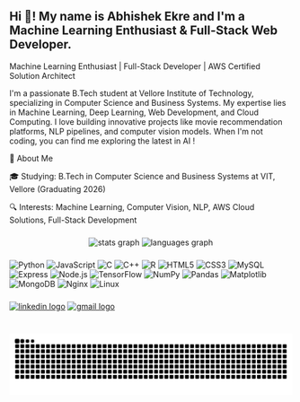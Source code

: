 <h2 align="left">Hi 👋! My name is Abhishek Ekre and I'm a Machine Learning Enthusiast & Full-Stack Web Developer.</h2>



Machine Learning Enthusiast | Full-Stack Developer | AWS Certified Solution Architect

I'm a passionate B.Tech student at Vellore Institute of Technology, specializing in Computer Science and Business Systems. My expertise lies in Machine Learning, Deep Learning, Web Development, and Cloud Computing. I love building innovative projects like movie recommendation platforms, NLP pipelines, and computer vision models. When I'm not coding, you can find me exploring the latest in AI !



🌟 About Me





🎓 Studying: B.Tech in Computer Science and Business Systems at VIT, Vellore (Graduating 2026)



🔍 Interests: Machine Learning, Computer Vision, NLP, AWS Cloud Solutions, Full-Stack Development
###

<div align="center">
  <img src="https://github-readme-stats.vercel.app/api?username=ABHISHEKEKRE&hide_title=false&hide_rank=false&show_icons=true&include_all_commits=true&count_private=true&disable_animations=false&theme=dracula&locale=en&hide_border=false" height="150" alt="stats graph"  />
  <img src="https://github-readme-stats.vercel.app/api/top-langs?username=ABHISHEKEKRE&locale=en&hide_title=false&layout=compact&card_width=320&langs_count=8&theme=dracula&hide_border=false" height="150" alt="languages graph"  />
</div>

###


### 
<div align="left">
  <!-- Programming Languages -->
  <img src="https://cdn.jsdelivr.net/gh/devicons/devicon/icons/python/python-original.svg" height="30" alt="Python" />
  <img src="https://cdn.jsdelivr.net/gh/devicons/devicon/icons/javascript/javascript-original.svg" height="30" alt="JavaScript" />
  <img src="https://cdn.jsdelivr.net/gh/devicons/devicon/icons/c/c-original.svg" height="30" alt="C" />
  <img src="https://cdn.jsdelivr.net/gh/devicons/devicon/icons/cplusplus/cplusplus-original.svg" height="30" alt="C++" />
  <img src="https://cdn.jsdelivr.net/gh/devicons/devicon/icons/r/r-original.svg" height="30" alt="R" />
  <img src="https://cdn.jsdelivr.net/gh/devicons/devicon/icons/html5/html5-original.svg" height="30" alt="HTML5" />
  <img src="https://cdn.jsdelivr.net/gh/devicons/devicon/icons/css3/css3-original.svg" height="30" alt="CSS3" />
  <img src="https://cdn.jsdelivr.net/gh/devicons/devicon/icons/mysql/mysql-original.svg" height="30" alt="MySQL" />
 
  <!-- Frameworks & Libraries -->
  <img src="https://cdn.jsdelivr.net/gh/devicons/devicon/icons/express/express-original.svg" height="30" alt="Express" />
  <img src="https://cdn.jsdelivr.net/gh/devicons/devicon/icons/nodejs/nodejs-original.svg" height="30" alt="Node.js" />
  <img src="https://cdn.jsdelivr.net/gh/devicons/devicon/icons/tensorflow/tensorflow-original.svg" height="30" alt="TensorFlow" />
  <img src="https://cdn.jsdelivr.net/gh/devicons/devicon/icons/numpy/numpy-original.svg" height="30" alt="NumPy" />
  <img src="https://cdn.jsdelivr.net/gh/devicons/devicon/icons/pandas/pandas-original.svg" height="30" alt="Pandas" />
  <img src="https://cdn.jsdelivr.net/gh/devicons/devicon/icons/matplotlib/matplotlib-original.svg" height="30" alt="Matplotlib" />
  


  <!-- Databases -->
  <img src="https://cdn.jsdelivr.net/gh/devicons/devicon/icons/mongodb/mongodb-original.svg" height="30" alt="MongoDB" />

  <!-- DevOps / Hosting / Cloud -->
  
  <img src="https://cdn.jsdelivr.net/gh/devicons/devicon/icons/nginx/nginx-original.svg" height="30" alt="Nginx" />
  <img src="https://cdn.jsdelivr.net/gh/devicons/devicon/icons/linux/linux-original.svg" height="30" alt="Linux" />

</div>


###

<div align="left">
  <a href="https://www.linkedin.com/in/abhishek-ekre-8b5873267/"><img src="https://img.shields.io/static/v1?message=LinkedIn&logo=linkedin&label=&color=0077B5&logoColor=white&labelColor=&style=for-the-badge" height="35" alt="linkedin logo"  /></a>
  <a href="mailto:abhishek.ekre10@gmail.com"><img src="https://img.shields.io/static/v1?message=Gmail&logo=gmail&label=&color=D14836&logoColor=white&labelColor=&style=for-the-badge" height="35" alt="gmail logo"  /></a>
</div> 

###

<br clear="both">

<img src="https://raw.githubusercontent.com/ABHISHEKEKRE/ABHISHEKEKRE/output/snake.svg" alt="Snake animation" />

###
